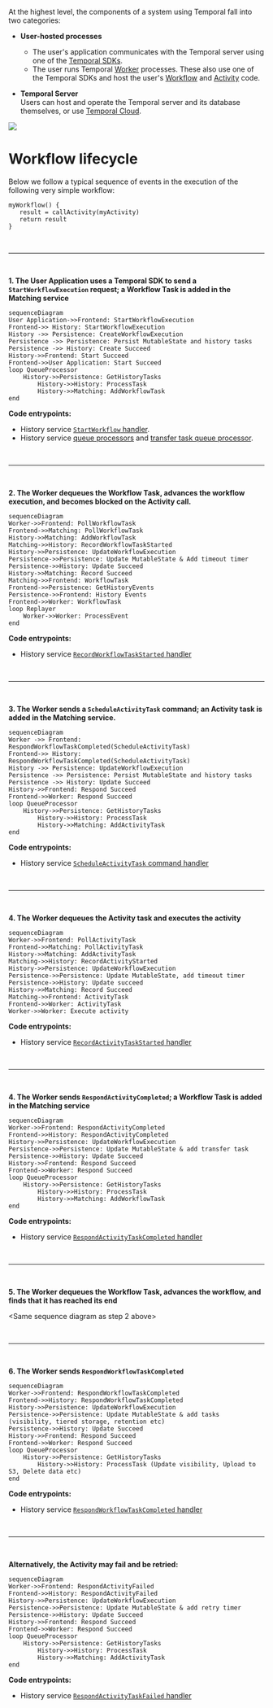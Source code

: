 At the highest level, the components of a system using Temporal fall into two categories:

- **User-hosted processes**

  - The user's application communicates with the Temporal server using one of the [Temporal SDKs](https://docs.temporal.io/dev-guide).
  - The user runs Temporal [Worker](https://docs.temporal.io/workers) processes. These also use one of the Temporal SDKs and host the user's [Workflow](https://docs.temporal.io/workflows) and [Activity](https://docs.temporal.io/activities) code.

- **Temporal Server**<br>
  Users can host and operate the Temporal server and its database themselves, or use [Temporal Cloud](https://temporal.io/cloud).

<!-- https://lucid.app/lucidchart/0202e4b8-5258-4cd6-a6a0-67159300532b/edit -->
<img src="https://github.com/temporalio/temporal/assets/52205/761ed417-98d9-4b37-913f-f1d23223bb2f">

# Workflow lifecycle

Below we follow a typical sequence of events in the execution of the following very simple workflow:

```
myWorkflow() {
   result = callActivity(myActivity)
   return result
}
```

<br>

---

<br>

**1. The User Application uses a Temporal SDK to send a `StartWorkflowExecution` request; a Workflow Task is added in the Matching service**

```mermaid
sequenceDiagram
User Application->>Frontend: StartWorkflowExecution
Frontend->> History: StartWorkflowExecution
History ->> Persistence: CreateWorkflowExecution
Persistence ->> Persistence: Persist MutableState and history tasks
Persistence ->> History: Create Succeed
History->>Frontend: Start Succeed
Frontend->>User Application: Start Succeed
loop QueueProcessor
    History->>Persistence: GetHistoryTasks
		History->>History: ProcessTask
		History->>Matching: AddWorkflowTask
end
```

**Code entrypoints:**

- History service [`StartWorkflow` handler](https://github.com/temporalio/temporal/blob/ef49189005b5323c532264287af6c08a447aab8a/service/history/api/startworkflow/api.go#L157).
- History service [queue processors](https://github.com/temporalio/temporal/blob/ef49189005b5323c532264287af6c08a447aab8a/service/history/history_engine.go#L303) and [transfer task queue processor](https://github.com/temporalio/temporal/blob/ef49189005b5323c532264287af6c08a447aab8a/service/history/queues/queue_immediate.go#L150).

<br>

---

<br>

**2. The Worker dequeues the Workflow Task, advances the workflow execution, and becomes blocked on the Activity call.**

```mermaid
sequenceDiagram
Worker->>Frontend: PollWorkflowTask
Frontend->>Matching: PollWorkflowTask
History->>Matching: AddWorkflowTask
Matching->>History: RecordWorkflowTaskStarted
History->>Persistence: UpdateWorkflowExecution
Persistence->>Persistence: Update MutableState & Add timeout timer
Persistence->>History: Update Succeed
History->>Matching: Record Succeed
Matching->>Frontend: WorkflowTask
Frontend->>Persistence: GetHistoryEvents
Persistence->>Frontend: History Events
Frontend->>Worker: WorkflowTask
loop Replayer
    Worker->>Worker: ProcessEvent
end
```

**Code entrypoints:**

- History service [`RecordWorkflowTaskStarted` handler](https://github.com/temporalio/temporal/blob/ef49189005b5323c532264287af6c08a447aab8a/service/history/handler.go#L319)

<br>

---

<br>

**3. The Worker sends a `ScheduleActivityTask` command; an Activity task is added in the Matching service.**

```mermaid
sequenceDiagram
Worker ->> Frontend: RespondWorkflowTaskCompleted(ScheduleActivityTask)
Frontend->> History: RespondWorkflowTaskCompleted(ScheduleActivityTask)
History ->> Persistence: UpdateWorkflowExecution
Persistence ->> Persistence: Persist MutableState and history tasks
Persistence ->> History: Update Succeed
History->>Frontend: Respond Succeed
Frontend->>Worker: Respond Succeed
loop QueueProcessor
    History->>Persistence: GetHistoryTasks
		History->>History: ProcessTask
		History->>Matching: AddActivityTask
end
```

**Code entrypoints:**

- History service [`ScheduleActivityTask` command handler](https://github.com/temporalio/temporal/blob/ef49189005b5323c532264287af6c08a447aab8a/service/history/workflow_task_handler.go#L338)

<br>

---

<br>

**4. The Worker dequeues the Activity task and executes the activity**

```mermaid
sequenceDiagram
Worker->>Frontend: PollActivityTask
Frontend->>Matching: PollActivityTask
History->>Matching: AddActivityTask
Matching->>History: RecordActivityStarted
History->>Persistence: UpdateWorkflowExecution
Persistence->>Persistence: Update MutableState, add timeout timer
Persistence->>History: Update succeed
History->>Matching: Record Succeed
Matching->>Frontend: ActivityTask
Frontend->>Worker: ActivityTask
Worker->>Worker: Execute activity
```

**Code entrypoints:**

- History service [`RecordActivityTaskStarted` handler](https://github.com/temporalio/temporal/blob/ef49189005b5323c532264287af6c08a447aab8a/service/history/handler.go#L287)

<br>

---

<br>

**4. The Worker sends `RespondActivityCompleted`; a Workflow Task is added in the Matching service**

```mermaid
sequenceDiagram
Worker->>Frontend: RespondActivityCompleted
Frontend->>History: RespondActivityCompleted
History->>Persistence: UpdateWorkflowExecution
Persistence->>Persistence: Update MutableState & add transfer task
Persistence->>History: Update Succeed
History->>Frontend: Respond Succeed
Frontend->>Worker: Respond Succeed
loop QueueProcessor
    History->>Persistence: GetHistoryTasks
		History->>History: ProcessTask
		History->>Matching: AddWorkflowTask
end
```

**Code entrypoints:**

- History service [`RespondActivityTaskCompleted` handler](https://github.com/temporalio/temporal/blob/ef49189005b5323c532264287af6c08a447aab8a/service/history/handler.go#L361)

<br>

---

<br>

**5. The Worker dequeues the Workflow Task, advances the workflow, and finds that it has reached its end**

\<Same sequence diagram as step 2 above\>

<br>

---

<br>

**6. The Worker sends `RespondWorkflowTaskCompleted`**

```mermaid
sequenceDiagram
Worker->>Frontend: RespondWorkflowTaskCompleted
Frontend->>History: RespondWorkflowTaskCompleted
History->>Persistence: UpdateWorkflowExecution
Persistence->>Persistence: Update MutableState & add tasks (visibility, tiered storage, retention etc)
Persistence->>History: Update Succeed
History->>Frontend: Respond Succeed
Frontend->>Worker: Respond Succeed
loop QueueProcessor
    History->>Persistence: GetHistoryTasks
		History->>History: ProcessTask (Update visibility, Upload to S3, Delete data etc)
end
```

**Code entrypoints:**

- History service [`RespondWorkflowTaskCompleted` handler](https://github.com/temporalio/temporal/blob/ef49189005b5323c532264287af6c08a447aab8a/service/history/handler.go#L478)

<br>

---

<br>

**Alternatively, the Activity may fail and be retried:**

```mermaid
sequenceDiagram
Worker->>Frontend: RespondActivityFailed
Frontend->>History: RespondActivityFailed
History->>Persistence: UpdateWorkflowExecution
Persistence->>Persistence: Update MutableState & add retry timer
Persistence->>History: Update Succeed
History->>Frontend: Respond Succeed
Frontend->>Worker: Respond Succeed
loop QueueProcessor
    History->>Persistence: GetHistoryTasks
		History->>History: ProcessTask
		History->>Matching: AddActivityTask
end
```

**Code entrypoints:**

- History service [`RespondActivityTaskFailed` handler](https://github.com/temporalio/temporal/blob/ef49189005b5323c532264287af6c08a447aab8a/service/history/handler.go#L400)
